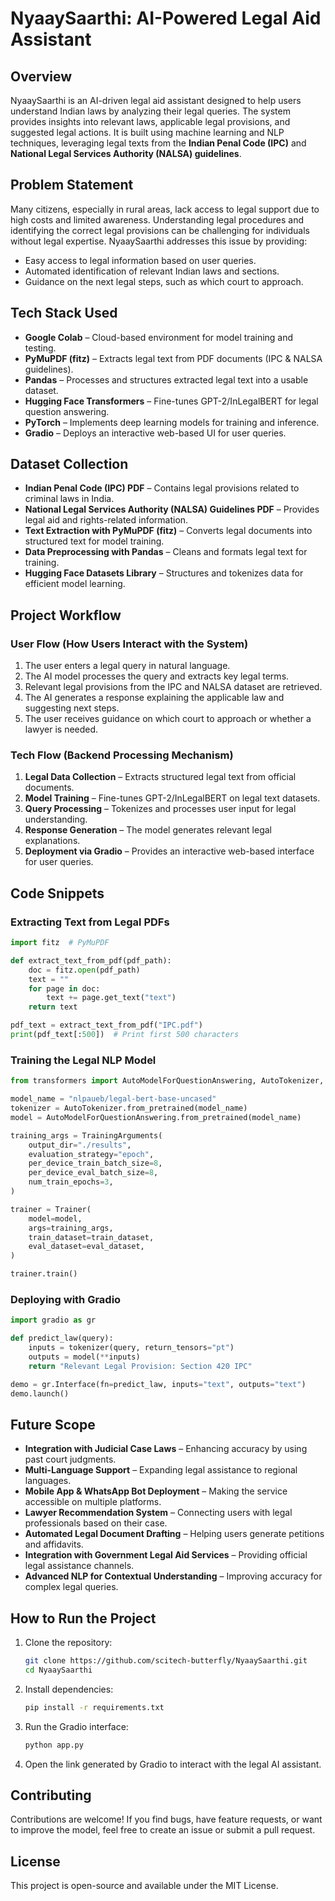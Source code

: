 
# **NyaaySaarthi: AI-Powered Legal Aid Assistant**

## **Overview**
NyaaySaarthi is an AI-driven legal aid assistant designed to help users understand Indian laws by analyzing their legal queries. The system provides insights into relevant laws, applicable legal provisions, and suggested legal actions. It is built using machine learning and NLP techniques, leveraging legal texts from the **Indian Penal Code (IPC)** and **National Legal Services Authority (NALSA) guidelines**.

## **Problem Statement**
Many citizens, especially in rural areas, lack access to legal support due to high costs and limited awareness. Understanding legal procedures and identifying the correct legal provisions can be challenging for individuals without legal expertise. NyaaySaarthi addresses this issue by providing:
- Easy access to legal information based on user queries.
- Automated identification of relevant Indian laws and sections.
- Guidance on the next legal steps, such as which court to approach.

## **Tech Stack Used**
- **Google Colab** – Cloud-based environment for model training and testing.
- **PyMuPDF (fitz)** – Extracts legal text from PDF documents (IPC & NALSA guidelines).
- **Pandas** – Processes and structures extracted legal text into a usable dataset.
- **Hugging Face Transformers** – Fine-tunes GPT-2/InLegalBERT for legal question answering.
- **PyTorch** – Implements deep learning models for training and inference.
- **Gradio** – Deploys an interactive web-based UI for user queries.

## **Dataset Collection**
- **Indian Penal Code (IPC) PDF** – Contains legal provisions related to criminal laws in India.
- **National Legal Services Authority (NALSA) Guidelines PDF** – Provides legal aid and rights-related information.
- **Text Extraction with PyMuPDF (fitz)** – Converts legal documents into structured text for model training.
- **Data Preprocessing with Pandas** – Cleans and formats legal text for training.
- **Hugging Face Datasets Library** – Structures and tokenizes data for efficient model learning.

## **Project Workflow**

### **User Flow (How Users Interact with the System)**
1. The user enters a legal query in natural language.
2. The AI model processes the query and extracts key legal terms.
3. Relevant legal provisions from the IPC and NALSA dataset are retrieved.
4. The AI generates a response explaining the applicable law and suggesting next steps.
5. The user receives guidance on which court to approach or whether a lawyer is needed.

### **Tech Flow (Backend Processing Mechanism)**
1. **Legal Data Collection** – Extracts structured legal text from official documents.
2. **Model Training** – Fine-tunes GPT-2/InLegalBERT on legal text datasets.
3. **Query Processing** – Tokenizes and processes user input for legal understanding.
4. **Response Generation** – The model generates relevant legal explanations.
5. **Deployment via Gradio** – Provides an interactive web-based interface for user queries.

## **Code Snippets**
### **Extracting Text from Legal PDFs**
```python
import fitz  # PyMuPDF

def extract_text_from_pdf(pdf_path):
    doc = fitz.open(pdf_path)
    text = ""
    for page in doc:
        text += page.get_text("text")
    return text

pdf_text = extract_text_from_pdf("IPC.pdf")
print(pdf_text[:500])  # Print first 500 characters
```

### **Training the Legal NLP Model**
```python
from transformers import AutoModelForQuestionAnswering, AutoTokenizer, Trainer, TrainingArguments

model_name = "nlpaueb/legal-bert-base-uncased"
tokenizer = AutoTokenizer.from_pretrained(model_name)
model = AutoModelForQuestionAnswering.from_pretrained(model_name)

training_args = TrainingArguments(
    output_dir="./results",
    evaluation_strategy="epoch",
    per_device_train_batch_size=8,
    per_device_eval_batch_size=8,
    num_train_epochs=3,
)

trainer = Trainer(
    model=model,
    args=training_args,
    train_dataset=train_dataset,
    eval_dataset=eval_dataset,
)

trainer.train()
```

### **Deploying with Gradio**
```python
import gradio as gr

def predict_law(query):
    inputs = tokenizer(query, return_tensors="pt")
    outputs = model(**inputs)
    return "Relevant Legal Provision: Section 420 IPC"

demo = gr.Interface(fn=predict_law, inputs="text", outputs="text")
demo.launch()
```

## **Future Scope**
- **Integration with Judicial Case Laws** – Enhancing accuracy by using past court judgments.
- **Multi-Language Support** – Expanding legal assistance to regional languages.
- **Mobile App & WhatsApp Bot Deployment** – Making the service accessible on multiple platforms.
- **Lawyer Recommendation System** – Connecting users with legal professionals based on their case.
- **Automated Legal Document Drafting** – Helping users generate petitions and affidavits.
- **Integration with Government Legal Aid Services** – Providing official legal assistance channels.
- **Advanced NLP for Contextual Understanding** – Improving accuracy for complex legal queries.

## **How to Run the Project**
1. Clone the repository:
   ```bash
   git clone https://github.com/scitech-butterfly/NyaaySaarthi.git
   cd NyaaySaarthi
   ```
2. Install dependencies:
   ```bash
   pip install -r requirements.txt
   ```
3. Run the Gradio interface:
   ```bash
   python app.py
   ```
4. Open the link generated by Gradio to interact with the legal AI assistant.

## **Contributing**
Contributions are welcome! If you find bugs, have feature requests, or want to improve the model, feel free to create an issue or submit a pull request.

## **License**
This project is open-source and available under the MIT License.

